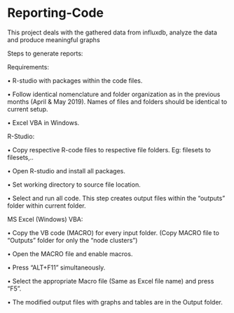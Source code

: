 # Reporting-Code
This project deals with the gathered data from influxdb, analyze the data and produce meaningful graphs

Steps to generate reports:

Requirements:

•	R-studio with packages within the code files.

•	Follow identical nomenclature and folder organization as in the previous months (April & May 2019). Names of files and folders should be identical to current setup.

•	Excel VBA in Windows.

R-Studio:

•	Copy respective R-code files to respective file folders. Eg: filesets to filesets,..

•	Open R-studio and install all packages.

•	Set working directory to source file location.

•	Select and run all code. This step creates output files within the “outputs” folder within current folder.

MS Excel (Windows) VBA:

•	Copy the VB code (MACRO) for every input folder. (Copy MACRO file to “Outputs” folder for only the “node clusters”)

•	Open the MACRO file and enable macros.

•	Press “ALT+F11” simultaneously.

•	Select the appropriate Macro file (Same as Excel file name) and press “F5”.

•	The modified output files with graphs and tables are in the Output folder.

